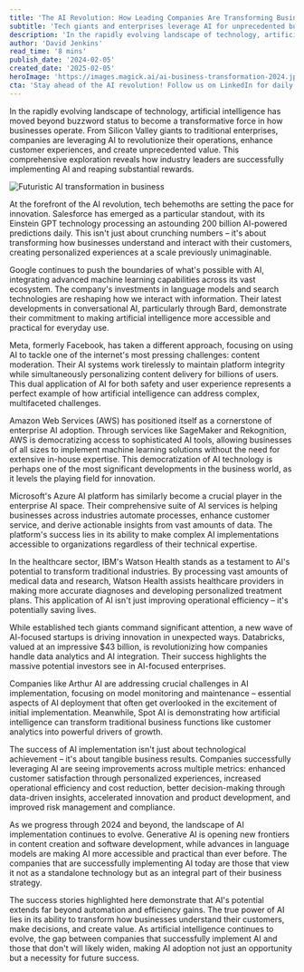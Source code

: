 ```yaml
---
title: 'The AI Revolution: How Leading Companies Are Transforming Business Through Artificial Intelligence'
subtitle: 'Tech giants and enterprises leverage AI for unprecedented business transformation'
description: 'In the rapidly evolving landscape of technology, artificial intelligence has become a transformative force in business operations. Discover how industry leaders are utilizing AI to enhance customer experiences and drive unprecedented value.'
author: 'David Jenkins'
read_time: '8 mins'
publish_date: '2024-02-05'
created_date: '2025-02-05'
heroImage: 'https://images.magick.ai/ai-business-transformation-2024.jpg'
cta: 'Stay ahead of the AI revolution! Follow us on LinkedIn for daily insights into how leading companies are transforming their businesses through artificial intelligence.'
---
```


In the rapidly evolving landscape of technology, artificial intelligence has moved beyond buzzword status to become a transformative force in how businesses operate. From Silicon Valley giants to traditional enterprises, companies are leveraging AI to revolutionize their operations, enhance customer experiences, and create unprecedented value. This comprehensive exploration reveals how industry leaders are successfully implementing AI and reaping substantial rewards.

![Futuristic AI transformation in business](https://i.magick.ai/PIXE/1738745289511_magick_img.webp)
 
At the forefront of the AI revolution, tech behemoths are setting the pace for innovation. Salesforce has emerged as a particular standout, with its Einstein GPT technology processing an astounding 200 billion AI-powered predictions daily. This isn't just about crunching numbers – it's about transforming how businesses understand and interact with their customers, creating personalized experiences at a scale previously unimaginable.

Google continues to push the boundaries of what's possible with AI, integrating advanced machine learning capabilities across its vast ecosystem. The company's investments in language models and search technologies are reshaping how we interact with information. Their latest developments in conversational AI, particularly through Bard, demonstrate their commitment to making artificial intelligence more accessible and practical for everyday use.

Meta, formerly Facebook, has taken a different approach, focusing on using AI to tackle one of the internet's most pressing challenges: content moderation. Their AI systems work tirelessly to maintain platform integrity while simultaneously personalizing content delivery for billions of users. This dual application of AI for both safety and user experience represents a perfect example of how artificial intelligence can address complex, multifaceted challenges.

Amazon Web Services (AWS) has positioned itself as a cornerstone of enterprise AI adoption. Through services like SageMaker and Rekognition, AWS is democratizing access to sophisticated AI tools, allowing businesses of all sizes to implement machine learning solutions without the need for extensive in-house expertise. This democratization of AI technology is perhaps one of the most significant developments in the business world, as it levels the playing field for innovation.

Microsoft's Azure AI platform has similarly become a crucial player in the enterprise AI space. Their comprehensive suite of AI services is helping businesses across industries automate processes, enhance customer service, and derive actionable insights from vast amounts of data. The platform's success lies in its ability to make complex AI implementations accessible to organizations regardless of their technical expertise.

In the healthcare sector, IBM's Watson Health stands as a testament to AI's potential to transform traditional industries. By processing vast amounts of medical data and research, Watson Health assists healthcare providers in making more accurate diagnoses and developing personalized treatment plans. This application of AI isn't just improving operational efficiency – it's potentially saving lives.

While established tech giants command significant attention, a new wave of AI-focused startups is driving innovation in unexpected ways. Databricks, valued at an impressive $43 billion, is revolutionizing how companies handle data analytics and AI integration. Their success highlights the massive potential investors see in AI-focused enterprises.

Companies like Arthur AI are addressing crucial challenges in AI implementation, focusing on model monitoring and maintenance – essential aspects of AI deployment that often get overlooked in the excitement of initial implementation. Meanwhile, Spot AI is demonstrating how artificial intelligence can transform traditional business functions like customer analytics into powerful drivers of growth.

The success of AI implementation isn't just about technological achievement – it's about tangible business results. Companies successfully leveraging AI are seeing improvements across multiple metrics: enhanced customer satisfaction through personalized experiences, increased operational efficiency and cost reduction, better decision-making through data-driven insights, accelerated innovation and product development, and improved risk management and compliance.

As we progress through 2024 and beyond, the landscape of AI implementation continues to evolve. Generative AI is opening new frontiers in content creation and software development, while advances in language models are making AI more accessible and practical than ever before. The companies that are successfully implementing AI today are those that view it not as a standalone technology but as an integral part of their business strategy.

The success stories highlighted here demonstrate that AI's potential extends far beyond automation and efficiency gains. The true power of AI lies in its ability to transform how businesses understand their customers, make decisions, and create value. As artificial intelligence continues to evolve, the gap between companies that successfully implement AI and those that don't will likely widen, making AI adoption not just an opportunity but a necessity for future success.